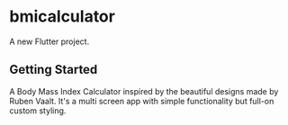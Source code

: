 # bmicalculator

A new Flutter project.

## Getting Started

A Body Mass Index Calculator inspired by the beautiful designs made by Ruben Vaalt. 
It's a multi screen app with simple functionality but full-on custom styling.
